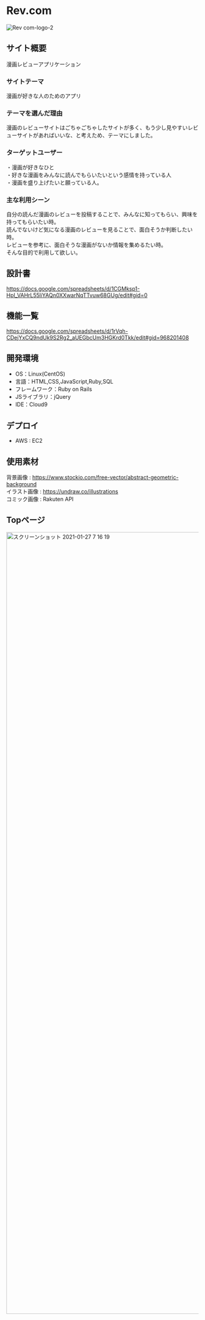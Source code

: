 # Rev.com
![Rev  com-logo-2](https://user-images.githubusercontent.com/73174207/105358506-981f2000-5c39-11eb-8c66-f21406bff1f7.png)

## サイト概要
漫画レビューアプリケーション

### サイトテーマ
漫画が好きな人のためのアプリ

### テーマを選んだ理由
漫画のレビューサイトはごちゃごちゃしたサイトが多く、もう少し見やすいレビューサイトがあればいいな、と考えため、テーマにしました。

### ターゲットユーザー
・漫画が好きなひと<br>
・好きな漫画をみんなに読んでもらいたいという感情を持っている人<br>
・漫画を盛り上げたいと願っている人。

### 主な利用シーン
自分の読んだ漫画のレビューを投稿することで、みんなに知ってもらい、興味を持ってもらいたい時。<br>
読んでないけど気になる漫画のレビューを見ることで、面白そうか判断したい時。<br>
レビューを参考に、面白そうな漫画がないか情報を集めるたい時。<br>
そんな目的で利用して欲しい。

## 設計書
 https://docs.google.com/spreadsheets/d/1CGMksp1-HpI_VAHrL55liYAQn0XXwarNqTTvuw68GUg/edit#gid=0 

## 機能一覧
 https://docs.google.com/spreadsheets/d/1rVqh-CDejYxCQ9ndUk9S2Rg2_aUEGbcUm3HGKrd0Tkk/edit#gid=968201408 

## 開発環境
- OS：Linux(CentOS)
- 言語：HTML,CSS,JavaScript,Ruby,SQL
- フレームワーク：Ruby on Rails
- JSライブラリ：jQuery
- IDE：Cloud9

## デプロイ
- AWS : EC2

## 使用素材

背景画像 : https://www.stockio.com/free-vector/abstract-geometric-background<br />
イラスト画像 : https://undraw.co/illustrations<br />
コミック画像 : Rakuten API

## Topページ
<img width="2048" alt="スクリーンショット 2021-01-27 7 16 19" src="https://user-images.githubusercontent.com/73174207/106258625-6b828e00-6261-11eb-9bef-8dbbb1d6c45d.png">
